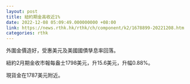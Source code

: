 ```yaml
---
layout: post
title: 紐約期金高收近1%
date: 2022-12-08 05:09:49.000000000 +08:00
link: https://news.rthk.hk/rthk/ch/component/k2/1678899-20221208.htm
categories: rthk
---
```


外圍金價造好，受惠美元及美國國債孳息率回落。

紐約2月期金收市報每盎士1798美元，升15.6美元，升幅0.88%。

現貨金在1787美元附近。
